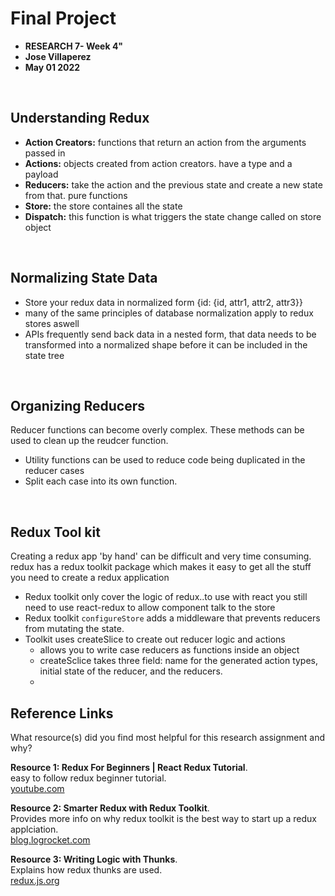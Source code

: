 # Final Project 

* **RESEARCH 7- Week 4"**
* **Jose Villaperez**
* **May 01 2022**

<br>

## Understanding Redux

* **Action Creators:** functions that return an action from the arguments passed in
* **Actions:** objects created from action creators. have a type and a payload
* **Reducers:** take the action and the previous state and create a new state from that. pure functions
* **Store:** the store containes all the state
* **Dispatch:** this function is what triggers the state change called on store object

<br>

## Normalizing State Data

* Store your redux data in normalized form {id: {id, attr1, attr2, attr3}}
* many of the same principles of database normalization apply to redux stores aswell
* APIs frequently send back data in a nested form, that data needs to be transformed into a normalized shape before it can be included in the state tree

<br>

## Organizing Reducers
Reducer functions can become overly complex. These methods can be used to clean up the reudcer function.

* Utility functions can be used to reduce code being duplicated in the reducer cases
* Split each case into its own function.

<br>

## Redux Tool kit
Creating a redux app 'by hand' can be difficult and very time consuming. redux has a redux toolkit package which makes it easy to get all the stuff you need to create a redux application

* Redux toolkit only cover the logic of redux..to use with react you still need to use react-redux to allow component talk to the store
* Redux toolkit `configureStore` adds a middleware that prevents reducers from mutating the state.
* Toolkit uses createSlice to create out reducer logic and actions
	* allows you to write case reducers as functions inside an object
	* createSclice takes three field: name for the generated action types, initial state of the reducer, and the reducers.
	* 





## Reference Links

What resource(s) did you find most helpful for this research assignment and why? 


**Resource 1: Redux For Beginners | React Redux Tutorial**.       
easy to follow redux beginner tutorial.    
[youtube.com](https://www.youtube.com/watch?v=CVpUuw9XSjY&ab_channel=DevEd)  

**Resource 2: Smarter Redux with Redux Toolkit**.  
Provides more info on why redux toolkit is the best way to start up a redux applciation.       
[blog.logrocket.com](https://blog.logrocket.com/smarter-redux-redux-toolkit/)

**Resource 3: Writing Logic with Thunks**.  
Explains how redux thunks are used.         
[redux.js.org](https://redux.js.org/usage/writing-logic-thunks)




